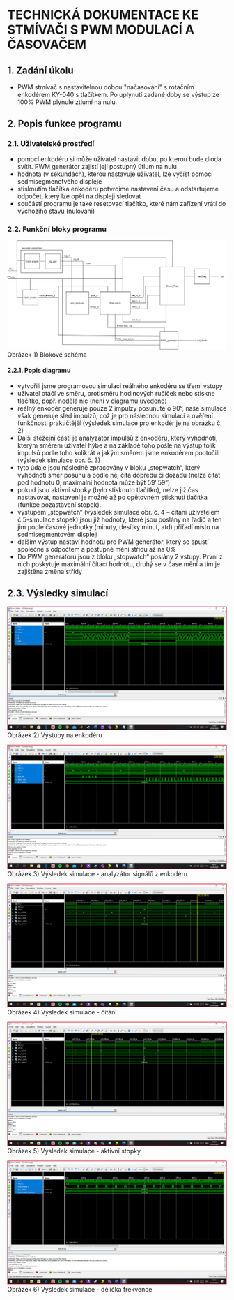 # TECHNICKÁ DOKUMENTACE KE STMÍVAČI S PWM MODULACÍ A ČASOVAČEM
## 1.	Zadání úkolu
*	PWM stmívač s nastavitelnou dobou "načasování" s rotačním enkodérem KY-040 s tlačítkem. 
Po uplynutí zadané doby se výstup ze 100% PWM plynule ztlumí na nulu.
## 2.	Popis funkce programu
### 2.1.	Uživatelské prostředí
*	pomocí enkodéru si může uživatel nastavit dobu, po kterou bude dioda svítit. PWM generátor zajistí její postupný útlum na nulu
*	hodnota (v sekundách), kterou nastavuje uživatel, lze vyčíst pomocí sedmisegmenotvého displeje
*	stisknutím tlačítka enkodéru potvrdíme nastavení času a odstartujeme odpočet, který lze opět na displeji sledovat
* součástí programu je také resetovací tlačítko, které nám zařízení vrátí do výchozího stavu (nulování)

### 2.2.	Funkční bloky programu
![Block diagram](https://github.com/Filip-ZL/Digital-electronics-1/blob/master/labs/project/Untitled%20Diagram.png)
Obrázek 1) Blokové schéma 
#### 2.2.1.	Popis diagramu
-	vytvořili jsme programovou simulaci reálného enkodéru se třemi vstupy 
-	uživatel otáčí ve směru, protisměru hodinových ručiček nebo stiskne tlačítko, popř. nedělá nic (není v diagramu uvedeno)
-	reálný enkodér generuje pouze 2 impulzy posunuté o 90°, naše simulace však generuje sled impulzů, což je pro následnou simulaci a ověření funkčnosti praktičtější (výsledek simulace pro enkodér je na obrázku č. 2)
-	Další stěžejní částí je analyzátor impulsů z enkodéru, který vyhodnotí, kterým směrem uživatel hýbe a na základě toho pošle na výstup tolik impulsů podle toho kolikrát a jakým směrem jsme enkodérem pootočili (výsledek simulace obr. č. 3)
-	tyto údaje jsou následně zpracovány v bloku „stopwatch“, který vyhodnotí směr posunu a podle něj čítá dopředu či dozadu (nelze čítat pod hodnotu 0, maximální hodnota může být 59‘ 59“)
-	pokud jsou aktivní stopky (bylo stisknuto tlačítko), nelze již čas nastavovat, nastavení je možné až po opětovném stisknutí tlačítka (funkce pozastavení stopek).
-	výstupem „stopwatch“ (výsledek simulace obr. č. 4 – čítání uživatelem č.5-simulace stopek) jsou již hodnoty, které jsou poslány na řadič a ten jim podle časové jednotky (minuty, desítky minut, atd) přiřadí místo na sedmisegmentovém displeji
-	dalším výstup nastaví hodnotu pro PWM generátor, který se spustí společně s odpočtem a postupně mění střídu až na 0%
-	Do PWM generátoru jsou z bloku „stopwatch“ poslány 2 vstupy. První z nich poskytuje maximální čítací hodnotu, druhý se v čase mění a tím je zajištěna změna střídy

## 2.3.	Výsledky simulací
![encoder](https://github.com/Filip-ZL/Digital-electronics-1/blob/master/labs/project/encoder.PNG)
Obrázek 2) Výstupy na enkodéru

![enc_analyser](https://github.com/Filip-ZL/Digital-electronics-1/blob/master/labs/project/analyzer.PNG)
Obrázek 3) Výsledek simulace - analyzátor signálů z enkodéru

![counter](https://github.com/Filip-ZL/Digital-electronics-1/blob/master/labs/project/counter.PNG)
Obrázek 4) Výsledek simulace - čítání

![stopwatch](https://github.com/Filip-ZL/Digital-electronics-1/blob/master/labs/project/set_timer.PNG)
Obrázek 5) Výsledek simulace - aktivní stopky

![clock_enable](https://github.com/Filip-ZL/Digital-electronics-1/blob/master/labs/project/Clock_enabled.PNG)
Obrázek 6) Výsledek simulace - dělička frekvence
